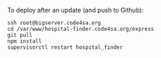 To deploy after an update (and push to Github):

```
ssh root@bigserver.code4sa.org
cd /var/www/hospital-finder.code4sa.org/express
git pull
npm install
supervisorctl restart hospital_finder
```
